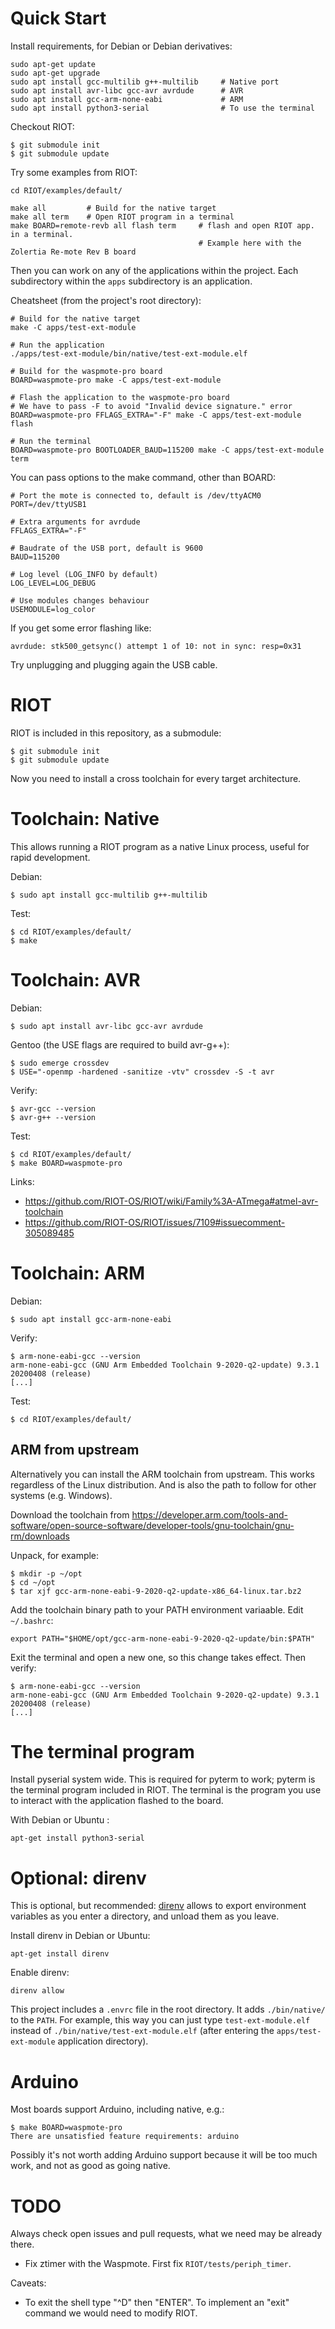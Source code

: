 Quick Start
========================

Install requirements, for Debian or Debian derivatives:

    sudo apt-get update
    sudo apt-get upgrade
    sudo apt install gcc-multilib g++-multilib     # Native port
    sudo apt install avr-libc gcc-avr avrdude      # AVR
    sudo apt install gcc-arm-none-eabi             # ARM
    sudo apt install python3-serial                # To use the terminal

Checkout RIOT:

    $ git submodule init
    $ git submodule update

Try some examples from RIOT:

    cd RIOT/examples/default/

    make all         # Build for the native target
    make all term    # Open RIOT program in a terminal
    make BOARD=remote-revb all flash term     # flash and open RIOT app. in a terminal.
                                              # Example here with the Zolertia Re-mote Rev B board

Then you can work on any of the applications within the project. Each
subdirectory within the `apps` subdirectory is an application.

Cheatsheet (from the project's root directory):

    # Build for the native target
    make -C apps/test-ext-module

    # Run the application
    ./apps/test-ext-module/bin/native/test-ext-module.elf

    # Build for the waspmote-pro board
    BOARD=waspmote-pro make -C apps/test-ext-module

    # Flash the application to the waspmote-pro board
    # We have to pass -F to avoid "Invalid device signature." error
    BOARD=waspmote-pro FFLAGS_EXTRA="-F" make -C apps/test-ext-module flash

    # Run the terminal
    BOARD=waspmote-pro BOOTLOADER_BAUD=115200 make -C apps/test-ext-module term

You can pass options to the make command, other than BOARD:

    # Port the mote is connected to, default is /dev/ttyACM0
    PORT=/dev/ttyUSB1

    # Extra arguments for avrdude
    FFLAGS_EXTRA="-F"

    # Baudrate of the USB port, default is 9600
    BAUD=115200

    # Log level (LOG_INFO by default)
    LOG_LEVEL=LOG_DEBUG

    # Use modules changes behaviour
    USEMODULE=log_color

If you get some error flashing like:

    avrdude: stk500_getsync() attempt 1 of 10: not in sync: resp=0x31

Try unplugging and plugging again the USB cable.


RIOT
========================

RIOT is included in this repository, as a submodule:

    $ git submodule init
    $ git submodule update

Now you need to install a cross toolchain for every target architecture.

Toolchain: Native
========================

This allows running a RIOT program as a native Linux process, useful for rapid
development.

Debian:

    $ sudo apt install gcc-multilib g++-multilib

Test:

    $ cd RIOT/examples/default/
    $ make


Toolchain: AVR
========================

Debian:

    $ sudo apt install avr-libc gcc-avr avrdude

Gentoo (the USE flags are required to build avr-g++):

    $ sudo emerge crossdev
    $ USE="-openmp -hardened -sanitize -vtv" crossdev -S -t avr

Verify:

    $ avr-gcc --version
    $ avr-g++ --version

Test:

    $ cd RIOT/examples/default/
    $ make BOARD=waspmote-pro

Links:

- <https://github.com/RIOT-OS/RIOT/wiki/Family%3A-ATmega#atmel-avr-toolchain>
- <https://github.com/RIOT-OS/RIOT/issues/7109#issuecomment-305089485>


Toolchain: ARM
========================

Debian:

    $ sudo apt install gcc-arm-none-eabi

Verify:

    $ arm-none-eabi-gcc --version
    arm-none-eabi-gcc (GNU Arm Embedded Toolchain 9-2020-q2-update) 9.3.1 20200408 (release)
    [...]

Test:

    $ cd RIOT/examples/default/


ARM from upstream
------------------------

Alternatively you can install the ARM toolchain from upstream. This works
regardless of the Linux distribution. And is also the path to follow for
other systems (e.g. Windows).

Download the toolchain from
https://developer.arm.com/tools-and-software/open-source-software/developer-tools/gnu-toolchain/gnu-rm/downloads

Unpack, for example:

    $ mkdir -p ~/opt
    $ cd ~/opt
    $ tar xjf gcc-arm-none-eabi-9-2020-q2-update-x86_64-linux.tar.bz2

Add the toolchain binary path to your PATH environment variaable. Edit ``~/.bashrc``:

    export PATH="$HOME/opt/gcc-arm-none-eabi-9-2020-q2-update/bin:$PATH"

Exit the terminal and open a new one, so this change takes effect. Then verify:

    $ arm-none-eabi-gcc --version
    arm-none-eabi-gcc (GNU Arm Embedded Toolchain 9-2020-q2-update) 9.3.1 20200408 (release)
    [...]


The terminal program
========================

Install pyserial system wide. This is required for pyterm to work; pyterm is
the terminal program included in RIOT. The terminal is the program you use
to interact with the application flashed to the board.

With Debian or Ubuntu :

    apt-get install python3-serial


Optional: direnv
========================

This is optional, but recommended: [direnv](https://direnv.net/) allows to
export environment variables as you enter a directory, and unload them as you
leave.

Install direnv in Debian or Ubuntu:

    apt-get install direnv

Enable direnv:

    direnv allow

This project includes a `.envrc` file in the root directory. It adds
`./bin/native/` to the `PATH`. For example, this way you can just type
`test-ext-module.elf` instead of `./bin/native/test-ext-module.elf` (after
entering the `apps/test-ext-module` application directory).


Arduino
====================

Most boards support Arduino, including native, e.g.:

    $ make BOARD=waspmote-pro
    There are unsatisfied feature requirements: arduino

Possibly it's not worth adding Arduino support because it will be too much
work, and not as good as going native.


TODO
=====================

Always check open issues and pull requests, what we need may be already there.

- Fix ztimer with the Waspmote. First fix `RIOT/tests/periph_timer`.

Caveats:

- To exit the shell type "^D" then "ENTER". To implement an "exit" command we
  would need to modify RIOT.
